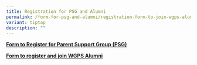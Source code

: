 ```yaml
---
title: Registration for PSG and Alumni
permalink: /form-for-psg-and-alumni/registration-form-to-join-wgps-alumni/
variant: tiptap
description: ""
---
```

<p><strong><a href="https://docs.google.com/forms/d/e/1FAIpQLScYCWVpbTuo5y8twcJJnxUhCTlbLCVXISki_8GYJbizF8DOGA/viewform" rel="noopener noreferrer nofollow" target="_blank"><u>Form to Register for Parent Support Group (PSG)</u></a></strong>
</p>
<p></p>
<p><strong><a href="https://form.gov.sg/668b3efb3226d60dfa955e03" rel="noopener noreferrer nofollow" target="_blank"><u>Form to register and join WGPS Alumni</u></a></strong>
</p>